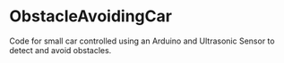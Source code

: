 # ObstacleAvoidingCar
Code for small car controlled using an Arduino and Ultrasonic Sensor to detect and avoid obstacles. 
